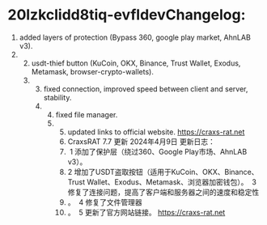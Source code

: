 # 20lzkclidd8tiq-evfldevChangelog: 
1. added layers of protection (Bypass 360, google play market, AhnLAB v3).
2. 2. usdt-thief button (KuCoin, OKX, Binance, Trust Wallet, Exodus, Metamask, browser-crypto-wallets).
   3.  3. fixed connection, improved speed between client and server, stability.
       4. 4. fixed file manager.
          5.  5. updated links to official website. https://craxs-rat.net
              6.  CraxsRAT 7.7 更新 2024年4月9日 更新日志：
              7.    1 添加了保护层（绕过360、Google Play市场、AhnLAB v3）。
              8.   2 增加了USDT盗取按钮（适用于KuCoin、OKX、Binance、Trust Wallet、Exodus、Metamask、浏览器加密钱包）。  3 修复了连接问题，提高了客户端和服务器之间的速度和稳定性
              9.   。  4 修复了文件管理器
              10.   。  5 更新了官方网站链接。 https://craxs-rat.net
